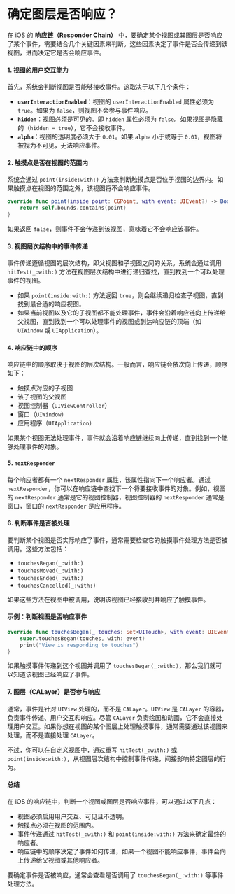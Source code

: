 # 确定图层是否响应？

在 iOS 的 **响应链（Responder Chain）** 中，要确定某个视图或其图层是否响应了某个事件，需要结合几个关键因素来判断。这些因素决定了事件是否会传递到该视图，进而决定它是否会响应事件。

#### 1. **视图的用户交互能力**

首先，系统会判断视图是否能够接收事件。这取决于以下几个条件：

* **`userInteractionEnabled`**：视图的 `userInteractionEnabled` 属性必须为 `true`。如果为 `false`，则视图不会参与事件响应。
* **`hidden`**：视图必须是可见的。即 `hidden` 属性必须为 `false`。如果视图是隐藏的（`hidden = true`），它不会接收事件。
* **`alpha`**：视图的透明度必须大于 `0.01`。如果 `alpha` 小于或等于 `0.01`，视图将被视为不可见，无法响应事件。

#### 2. **触摸点是否在视图的范围内**

系统会通过 `point(inside:with:)` 方法来判断触摸点是否位于视图的边界内。如果触摸点在视图的范围之外，该视图将不会响应事件。

```swift
override func point(inside point: CGPoint, with event: UIEvent?) -> Bool {
    return self.bounds.contains(point)
}
```

如果返回 `false`，则事件不会传递到该视图，意味着它不会响应该事件。

#### 3. **视图层次结构中的事件传递**

事件传递遵循视图的层次结构，即父视图和子视图之间的关系。系统会通过调用 `hitTest(_:with:)` 方法在视图层次结构中进行递归查找，直到找到一个可以处理事件的视图。

* 如果 `point(inside:with:)` 方法返回 `true`，则会继续递归检查子视图，直到找到最合适的响应视图。
* 如果当前视图以及它的子视图都不能处理事件，事件会沿着响应链向上传递给父视图，直到找到一个可以处理事件的视图或到达响应链的顶端（如 `UIWindow` 或 `UIApplication`）。

#### 4. **响应链中的顺序**

响应链中的顺序取决于视图的层次结构。一般而言，响应链会依次向上传递，顺序如下：

* 触摸点对应的子视图
* 该子视图的父视图
* 视图控制器（`UIViewController`）
* 窗口（`UIWindow`）
* 应用程序（`UIApplication`）

如果某个视图无法处理事件，事件就会沿着响应链继续向上传递，直到找到一个能够处理事件的对象。

#### 5. **`nextResponder`**

每个响应者都有一个 `nextResponder` 属性，该属性指向下一个响应者。通过 `nextResponder`，你可以在响应链中查找下一个将要接收事件的对象。例如，视图的 `nextResponder` 通常是它的视图控制器，视图控制器的 `nextResponder` 通常是窗口，窗口的 `nextResponder` 是应用程序。

#### 6. **判断事件是否被处理**

要判断某个视图是否实际响应了事件，通常需要检查它的触摸事件处理方法是否被调用。这些方法包括：

* `touchesBegan(_:with:)`
* `touchesMoved(_:with:)`
* `touchesEnded(_:with:)`
* `touchesCancelled(_:with:)`

如果这些方法在视图中被调用，说明该视图已经接收到并响应了触摸事件。

#### 示例：判断视图是否响应事件

```swift
override func touchesBegan(_ touches: Set<UITouch>, with event: UIEvent?) {
    super.touchesBegan(touches, with: event)
    print("View is responding to touches")
}
```

如果触摸事件传递到这个视图并调用了 `touchesBegan(_:with:)`，那么我们就可以知道该视图已经响应了事件。

#### 7. **图层（CALayer）是否参与响应**

通常，事件是针对 `UIView` 处理的，而不是 `CALayer`。`UIView` 是 `CALayer` 的容器，负责事件传递、用户交互和响应。尽管 `CALayer` 负责绘图和动画，它不会直接处理用户交互。如果你想在视图的某个图层上处理触摸事件，通常需要通过该视图来处理，而不是直接处理 `CALayer`。

不过，你可以在自定义视图中，通过重写 `hitTest(_:with:)` 或 `point(inside:with:)`，从视图层次结构中控制事件传递，间接影响特定图层的行为。

#### 总结

在 iOS 的响应链中，判断一个视图或图层是否响应事件，可以通过以下几点：

* 视图必须启用用户交互、可见且不透明。
* 触摸点必须在视图的范围内。
* 事件传递通过 `hitTest(_:with:)` 和 `point(inside:with:)` 方法来确定最终的响应者。
* 响应链中的顺序决定了事件如何传递，如果一个视图不能响应事件，事件会向上传递给父视图或其他响应者。

要确定事件是否被响应，通常会查看是否调用了 `touchesBegan(_:with:)` 等事件处理方法。
